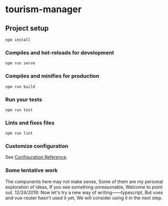 # tourism-manager

## Project setup
```
npm install
```

### Compiles and hot-reloads for development
```
npm run serve
```

### Compiles and minifies for production
```
npm run build
```

### Run your tests
```
npm run test
```

### Lints and fixes files
```
npm run lint
```

### Customize configuration
See [Configuration Reference](https://cli.vuejs.org/config/).

### Some tentative work
The components here may not make sense,
Some of them are my personal exploration of ideas,
If you see something unreasonable,
Welcome to point out.
12/24/2019:
Now let's try a new way of writing——typescript,
But vuex and vue-router hasn't used it yet,
We will consider using it in the next step.